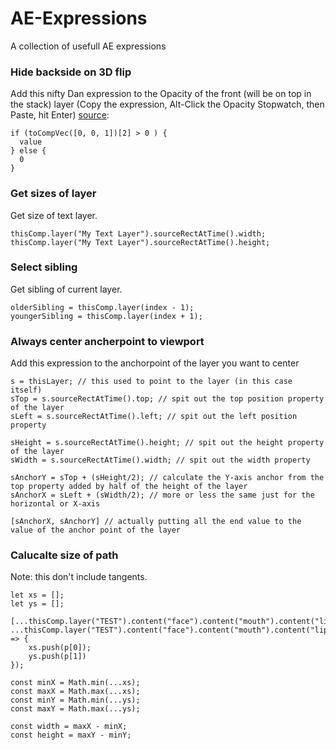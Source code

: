 # AE-Expressions
A collection of usefull AE expressions

### Hide backside on 3D flip
Add this nifty Dan expression to the Opacity of the front (will be on top in the stack) layer (Copy the expression, Alt-Click the Opacity Stopwatch, then Paste, hit Enter) [source](https://forums.creativecow.net/thread/2/915001#915005):
```
if (toCompVec([0, 0, 1])[2] > 0 ) { 
  value 
} else { 
  0 
}
```

### Get sizes of layer
Get size of text layer.
```
thisComp.layer("My Text Layer").sourceRectAtTime().width;
thisComp.layer("My Text Layer").sourceRectAtTime().height;
```

### Select sibling 
Get sibling of current layer.
```
olderSibling = thisComp.layer(index - 1);
youngerSibling = thisComp.layer(index + 1);
```
### Always center ancherpoint to viewport
Add this expression to the anchorpoint of the layer you want to center 
```
s = thisLayer; // this used to point to the layer (in this case itself)
sTop = s.sourceRectAtTime().top; // spit out the top position property of the layer
sLeft = s.sourceRectAtTime().left; // spit out the left position property

sHeight = s.sourceRectAtTime().height; // spit out the height property of the layer
sWidth = s.sourceRectAtTime().width; // spit out the width property

sAnchorY = sTop + (sHeight/2); // calculate the Y-axis anchor from the top property added by half of the height of the layer
sAnchorX = sLeft + (sWidth/2); // more or less the same just for the horizontal or X-axis

[sAnchorX, sAnchorY] // actually putting all the end value to the value of the anchor point of the layer
```

### Calucalte size of path
Note: this don't include tangents.
```
let xs = [];
let ys = [];

[...thisComp.layer("TEST").content("face").content("mouth").content("lipLower").path.points(), ...thisComp.layer("TEST").content("face").content("mouth").content("lipUpper").path.points()].forEach(p => {
	xs.push(p[0]);
	ys.push(p[1])
});

const minX = Math.min(...xs);
const maxX = Math.max(...xs);
const minY = Math.min(...ys);
const maxY = Math.max(...ys);

const width = maxX - minX;
const height = maxY - minY;
```
